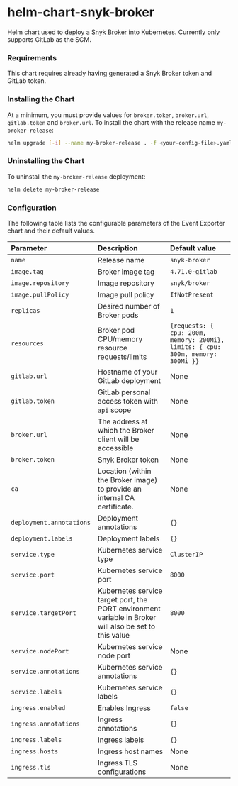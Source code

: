 # helm-chart-snyk-broker

Helm chart used to deploy a [Snyk Broker](https://github.com/snyk/broker) into Kubernetes. Currently only supports GitLab as the SCM.

### Requirements

This chart requires already having generated a Snyk Broker token and GitLab token.

### Installing the Chart

At a minimum, you must provide values for `broker.token`, `broker.url`, `gitlab.token` and `broker.url`. To install the chart with the release name `my-broker-release`:

```bash
helm upgrade [-i] --name my-broker-release . -f <your-config-file>.yaml
```

### Uninstalling the Chart

To uninstall the `my-broker-release` deployment:
```bash
helm delete my-broker-release
```

### Configuration

The following table lists the configurable parameters of the Event Exporter chart and their default values.

| Parameter                | Description                                                                                            | Default value                                                                   |
| :----------------------- | :----------------------------------------------------------------------------------------------------- | :------------------------------------------------------------------------------ |
| `name`                   | Release name                                                                                           | `snyk-broker`                                                                   |
| `image.tag`              | Broker image tag                                                                                       | `4.71.0-gitlab`                                                                 |
| `image.repository`       | Image repository                                                                                       | `snyk/broker`                                                                   |
| `image.pullPolicy`       | Image pull policy                                                                                      | `IfNotPresent`                                                                  |
| `replicas`               | Desired number of Broker pods                                                                          | `1`                                                                             |
| `resources`              | Broker pod CPU/memory resource requests/limits                                                         | `{requests: { cpu: 200m, memory: 200Mi}, limits: { cpu: 300m, memory: 300Mi }}` |
| `gitlab.url`             | Hostname of your GitLab deployment                                                                     | None                                                                            |
| `gitlab.token`           | GitLab personal access token with `api` scope                                                          | None                                                                            |
| `broker.url`             | The address at which the Broker client will be accessible                                              | None                                                                            |
| `broker.token`           | Snyk Broker token                                                                                      | None                                                                            |
| `ca`                     | Location (within the Broker image) to provide an internal CA certificate.                              | None                                                                            |
| `deployment.annotations` | Deployment annotations                                                                                 | `{}`                                                                            |
| `deployment.labels`      | Deployment labels                                                                                      | `{}`                                                                            |
| `service.type`           | Kubernetes service type                                                                                | `ClusterIP`                                                                     |
| `service.port`           | Kubernetes service port                                                                                | `8000`                                                                          |
| `service.targetPort`     | Kubernetes service target port, the PORT environment variable in Broker will also be set to this value | `8000`                                                                          |
| `service.nodePort`       | Kubernetes service node port                                                                           | None                                                                            |
| `service.annotations`    | Kubernetes service annotations                                                                         | `{}`                                                                            |
| `service.labels`         | Kubernetes service labels                                                                              | `{}`                                                                            |
| `ingress.enabled`        | Enables Ingress                                                                                        | `false`                                                                         |
| `ingress.annotations`    | Ingress annotations                                                                                    | `{}`                                                                            |
| `ingress.labels`         | Ingress labels                                                                                         | `{}`                                                                            |
| `ingress.hosts`          | Ingress host names                                                                                     | None                                                                            |
| `ingress.tls`            | Ingress TLS configurations                                                                             | None                                                                            |
